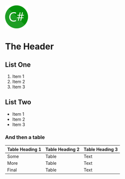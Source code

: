 ![Alt Text](img/csharp.png "Title Text")

# The Header

## List One

1. Item 1
2. Item 2
3. Item 3

## List Two

* Item 1
* Item 2
* Item 3

### And then a table

 Table Heading 1 | Table Heading 2 | Table Heading 3 |
| --- | --- | --- |
| Some | Table | Text | 
| More | Table | Text | 
| Final | Table | Text | 
